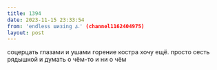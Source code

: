 ```yaml
---
title: 1394
date: 2023-11-15 23:33:54
from: 'endless шизing ⍼' (channel1162404975)
layout: post
---
```


соцерцать глазами и ушами горение костра хочу ещё. просто сесть рядышкой и думать о чём-то и ни о чём
